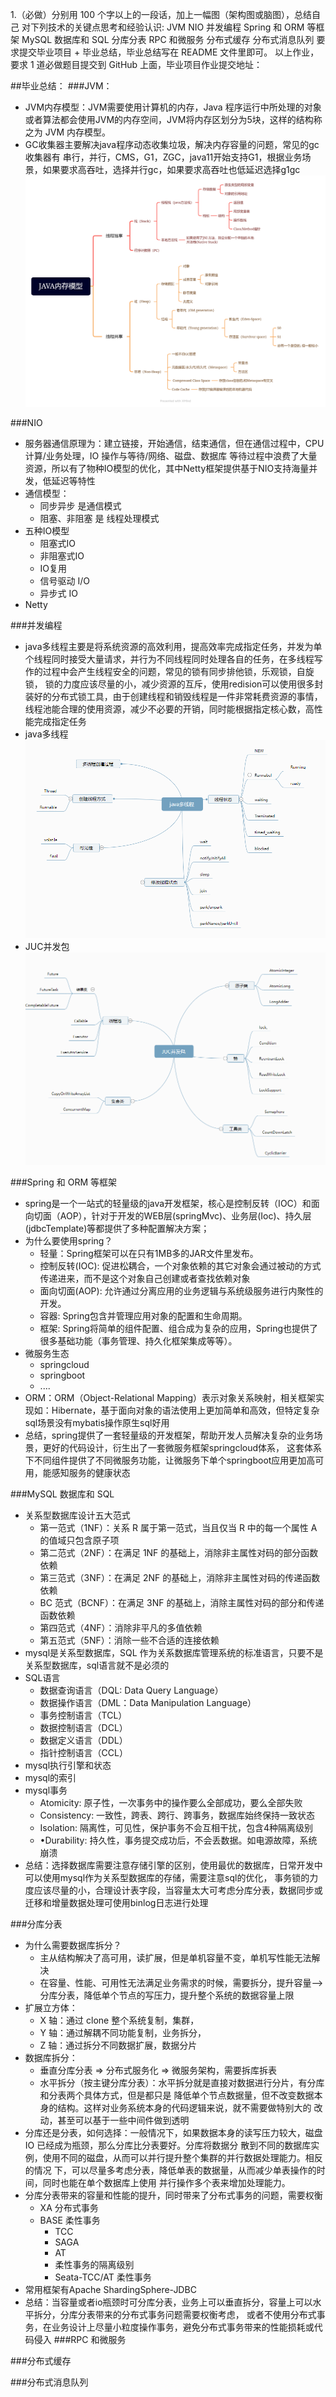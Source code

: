 
1.（必做）分别用 100 个字以上的一段话，加上一幅图（架构图或脑图），总结自己
对下列技术的关键点思考和经验认识:
JVM
NIO
并发编程
Spring 和 ORM 等框架
MySQL 数据库和 SQL
分库分表
RPC 和微服务
分布式缓存
分布式消息队列
要求提交毕业项目 + 毕业总结，毕业总结写在 README 文件里即可。
以上作业，要求 1 道必做题目提交到 GitHub 上面，毕业项目作业提交地址：


##毕业总结：
###JVM：
- JVM内存模型：JVM需要使用计算机的内存，Java 程序运行中所处理的对象或者算法都会使用JVM的内存空间，JVM将内存区划分为5块，这样的结构称之为 JVM 内存模型。
- GC收集器主要解决java程序动态收集垃圾，解决内存容量的问题，常见的gc收集器有 串行，并行，CMS，G1，ZGC，java11开始支持G1，根据业务场景，如果要求高吞吐，选择并行gc，如果要求高吞吐也低延迟选择g1gc
![](JAVA内存模型.png)

###NIO
- 服务器通信原理为：建立链接，开始通信，结束通信，但在通信过程中，CPU 计算/业务处理，IO 操作与等待/网络、磁盘、数据库 等待过程中浪费了大量资源，所以有了物种IO模型的优化，其中Netty框架提供基于NIO支持海量并发，低延迟等特性
- 通信模型：
  - 同步异步 是通信模式
  - 阻塞、非阻塞 是 线程处理模式
- 五种IO模型
  - 阻塞式IO
  - 非阻塞式IO
  - IO复用
  - 信号驱动 I/O
  - 异步式 IO
- Netty

###并发编程
- java多线程主要是将系统资源的高效利用，提高效率完成指定任务，并发为单个线程同时接受大量请求，并行为不同线程同时处理各自的任务，在多线程写作的过程中会产生线程安全的问题，常见的锁有同步排他锁，乐观锁，自旋锁，
锁的力度应该尽量的小，减少资源的互斥，使用redision可以使用很多封装好的分布式锁工具，由于创建线程和销毁线程是一件非常耗费资源的事情，线程池能合理的使用资源，减少不必要的开销，同时能根据指定核心数，高性能完成指定任务
- java多线程
![](java多线程脑图.png)
- JUC并发包
![](JUC并发包脑图.png)


###Spring 和 ORM 等框架
- spring是一个一站式的轻量级的java开发框架，核心是控制反转（IOC）和面向切面（AOP），针对于开发的WEB层(springMvc)、业务层(Ioc)、持久层(jdbcTemplate)等都提供了多种配置解决方案；
- 为什么要使用spring？
  - 轻量：Spring框架可以在只有1MB多的JAR文件里发布。 
  - 控制反转(IOC): 促进松耦合，一个对象依赖的其它对象会通过被动的方式传递进来，而不是这个对象自己创建或者查找依赖对象
  - 面向切面(AOP): 允许通过分离应用的业务逻辑与系统级服务进行内聚性的开发。
  - 容器: Spring包含并管理应用对象的配置和生命周期。
  - 框架: Spring将简单的组件配置、组合成为复杂的应用，Spring也提供了很多基础功能（事务管理、持久化框架集成等等）。
- 微服务生态
  - springcloud
  - springboot
  - ....
- ORM：ORM（Object-Relational Mapping）表示对象关系映射，相关框架实现如：Hibernate，基于面向对象的语法使用上更加简单和高效，但特定复杂sql场景没有mybatis操作原生sql好用
- 总结，spring提供了一套轻量级的开发框架，帮助开发人员解决复杂的业务场景，更好的代码设计，衍生出了一套微服务框架springcloud体系，
这套体系下不同组件提供了不同微服务功能，让微服务下单个springboot应用更加高可用，能感知服务的健康状态

###MySQL 数据库和 SQL
- 关系型数据库设计五大范式
  - 第一范式（1NF）：关系 R 属于第一范式，当且仅当 R 中的每一个属性 A 的值域只包含原子项
  - 第二范式（2NF）：在满足 1NF 的基础上，消除非主属性对码的部分函数依赖
  - 第三范式（3NF）：在满足 2NF 的基础上，消除非主属性对码的传递函数依赖
  - BC 范式（BCNF）：在满足 3NF 的基础上，消除主属性对码的部分和传递函数依赖
  - 第四范式（4NF）：消除非平凡的多值依赖
  - 第五范式（5NF）：消除一些不合适的连接依赖
- mysql是关系型数据库，SQL 作为关系数据库管理系统的标准语言，只要不是关系型数据库，sql语言就不是必须的
- SQL语言
  - 数据查询语言（DQL: Data Query Language）
  - 数据操作语言（DML：Data Manipulation Language）
  - 事务控制语言（TCL）
  - 数据控制语言（DCL）
  - 数据定义语言（DDL）
  - 指针控制语言（CCL）
- mysql执行引擎和状态
- mysql的索引
- mysql事务
  - Atomicity: 原子性，一次事务中的操作要么全部成功，要么全部失败
  - Consistency: 一致性，跨表、跨行、跨事务，数据库始终保持一致状态
  - Isolation: 隔离性，可见性，保护事务不会互相干扰，包含4种隔离级别
  - •Durability: 持久性，事务提交成功后，不会丢数据。如电源故障，系统崩溃
- 总结：选择数据库需要注意存储引擎的区别，使用最优的数据库，日常开发中可以使用mysql作为关系型数据库的存储，需要注意sql的优化，
事务锁的力度应该尽量的小，合理设计表字段，当容量太大可考虑分库分表，数据同步或迁移和增量数据处理可使用binlog日志进行处理

###分库分表
- 为什么需要数据库拆分？ 
  - 主从结构解决了高可用，读扩展，但是单机容量不变，单机写性能无法解决
  - 在容量、性能、可用性无法满足业务需求的时候，需要拆分，提升容量-->分库分表，降低单个节点的写压力，提升整个系统的数据容量上限
- 扩展立方体：
  - X 轴：通过 clone 整个系统复制，集群，
  - Y 轴：通过解耦不同功能复制，业务拆分，
  - Z 轴：通过拆分不同数据扩展，数据分片
- 数据库拆分：
  - 垂直分库分表 => 分布式服务化 => 微服务架构，需要拆库拆表
  - 水平拆分（按主键分库分表）：水平拆分就是直接对数据进行分片，有分库和分表两个具体方式，但是都只是
    降低单个节点数据量，但不改变数据本身的结构。这样对业务系统本身的代码逻辑来说，就不需要做特别大的
    改动，甚至可以基于一些中间件做到透明
- 分库还是分表，如何选择：一般情况下，如果数据本身的读写压力较大，磁盘 IO 已经成为瓶颈，那么分库比分表要好。分库将数据分
  散到不同的数据库实例，使用不同的磁盘，从而可以并行提升整个集群的并行数据处理能力。相反的情况
  下，可以尽量多考虑分表，降低单表的数据量，从而减少单表操作的时间，同时也能在单个数据库上使用
  并行操作多个表来增加处理能力。
- 分库分表带来的容量和性能的提升，同时带来了分布式事务的问题，需要权衡
  - XA 分布式事务
  - BASE 柔性事务
    - TCC
    - SAGA
    - AT
    - 柔性事务的隔离级别
    - Seata-TCC/AT 柔性事务
- 常用框架有Apache ShardingSphere-JDBC
- 总结：当容量或者io瓶颈时可分库分表，业务上可以垂直拆分，容量上可以水平拆分，分库分表带来的分布式事务问题需要权衡考虑，
或者不使用分布式事务，在业务设计上尽量小粒度操作事务，避免分布式事务带来的性能损耗或代码侵入
###RPC 和微服务

###分布式缓存

###分布式消息队列